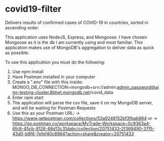 # covid19-filter
Delivers results of confirmed cases of COVID-19 in countries, sorted in ascending order.


This application uses NodeJS, Express, and Mongoose. I have chosen Mongoose as it is the db I am currently using and most familiar.
This application makes use of MongoDB's aggregation to deliver data as quick as possible.

To use this application you must do the following:

1. Use npm install
2. Have Postman installed in your computer
3. Create a ".env" file with this inside: MONGO_DB_CONNECTION=mongodb+srv://admin:admin_password@ajmr-testing-cluster.8bhet.mongodb.net/covid_data
4. Enter npm start
5. The application will parse the csv file, save it on my MongoDB server, and will be waiting for Postman Requests
6. Use this as your Postman URL: 
  -> https://www.getpostman.com/collections/53a9248152bf3fbab964 
    or
  -> https://go.postman.co/workspace/MyTrade-Workspace~0c9363a4-6fc8-45cb-8126-88d13c31dabc/collection/20751433-2f369490-37f5-43d0-b8f6-7efef40c8964?action=share&creator=20751433

